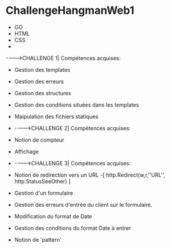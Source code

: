 # ChallengeHangmanWeb1
- GO
- HTML
- CSS 
-
---->CHALLENGE 1|
Compétences acquises:
- Gestion des templates
- Gestion des erreurs
- Gestion des structures
- Gestion des conditions situées dans les templates
- Maipulation des fichiers statiques

- ---->CHALLENGE 2|
Compétences acquises:
- Notion de compteur
- Affichage

- ---->CHALLENGE 3|
Compétences acquises:
- Notion de redirection vers un URL
-[ http.Redirect(w,r,''URL'', http.StatusSeeOther) ]
- Gestion d'un formulaire
- Gestion des erreurs d'entrée du client sur le formulaire.
- Modification du format de Date
- Gestion des conditions du format  Date à entrer 
- Notion de 'pattern' 
